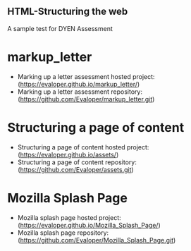 ## HTML-Structuring the web
A sample test for DYEN Assessment

# markup_letter
- Marking up a letter assessment hosted project: (https://evaloper.github.io/markup_letter/)
- Marking up a letter assessment repository: (https://github.com/Evaloper/markup_letter.git)

# Structuring a page of content
- Structuring a page of content hosted project: (https://evaloper.github.io/assets/)
- Structuring a page of content repository: (https://github.com/Evaloper/assets.git)

# Mozilla Splash Page
- Mozilla splash page hosted project: (https://evaloper.github.io/Mozilla_Splash_Page/)
- Mozilla splash page repository: (https://github.com/Evaloper/Mozilla_Splash_Page.git)
